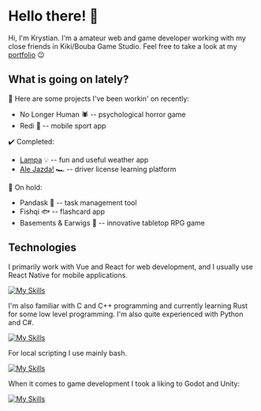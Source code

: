 # Hello there! 👋

Hi, I'm Krystian. I'm a amateur web and game developer working with my close friends in Kiki/Bouba Game Studio. Feel free to take a look at my [portfolio](https://sztakler.github.io/portfolio/) 😉

## What is going on lately?

👷 Here are some projects I've been workin' on recently:
- No Longer Human 🕷️ -- psychological horror game
- Redi 🏃 -- mobile sport app

✔️ Completed: 
- [Lampa](https://github.com/Sztakler/Lampa) 💡 -- fun and useful weather app
- [Ale Jazda!](https://github.com/Sztakler/driver-license-uwr) 🏎️ -- driver license learning platform

🛑 On hold:
- Pandask 🐼 -- task management tool
- Fishqi 🐟 -- flashcard app
- Basements & Earwigs 🎲 -- innovative tabletop RPG game

## Technologies

I primarily work with Vue and React for web development, and I usually use React Native for mobile applications.

[![My Skills](https://skillicons.dev/icons?i=javascript,typescript,html,css,vue,react,bun,nodejs,figma&theme=light)](https://skillicons.dev)

I'm also familiar with C and C++ programming and currently learning Rust for some low level programming. I'm also quite experienced with Python and C#. 

[![My Skills](https://skillicons.dev/icons?i=c,cpp,cs,python&=light)](https://skillicons.dev)

For local scripting I use mainly bash.

[![My Skills](https://skillicons.dev/icons?i=bash&=light)](https://skillicons.dev)

When it comes to game development I took a liking to Godot and Unity:

[![My Skills](https://skillicons.dev/icons?i=unity,godot&theme=light)](https://skillicons.dev)

